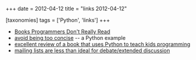 +++
date = 2012-04-12
title = "links 2012-04-12"

[taxonomies]
tags = ['Python', 'links']
+++

-   [Books Programmers Don't Really Read]
-   [avoid being too concise] -- a Python example
-   [excellent review of a book that uses Python to teach kids
    programming]
-   [mailing lists are less than ideal for debate/extended discussion]

  [Books Programmers Don't Really Read]: http://www.billthelizard.com/2008/12/books-programmers-dont-really-read.html
  [avoid being too concise]: http://www.b-list.org/weblog/2006/oct/28/python-tips-dont-be-too-concise/
  [excellent review of a book that uses Python to teach kids
  programming]: http://inventwithpython.com/blog/2010/09/27/i-want-to-teach-my-kid-how-to-program/
  [mailing lists are less than ideal for debate/extended discussion]: http://tech.blog.aknin.name/2010/05/29/mailing-list-debates-considered-harmful/

